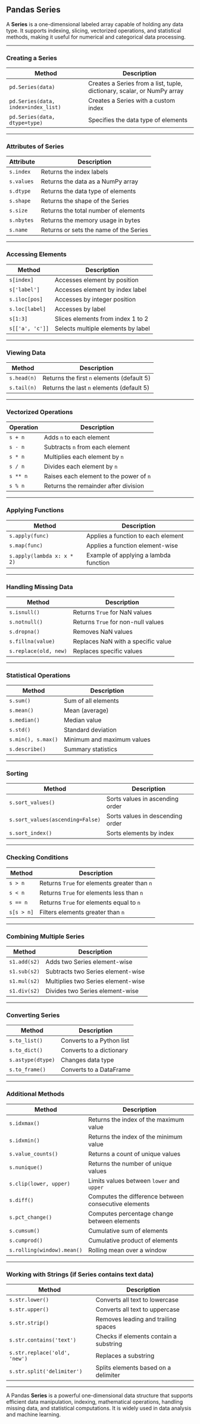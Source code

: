 ## Pandas Series  

A **Series** is a one-dimensional labeled array capable of holding any data type. It supports indexing, slicing, vectorized operations, and statistical methods, making it useful for numerical and categorical data processing.  

---

### Creating a Series  

| Method | Description |  
|--------|-------------|  
| `pd.Series(data)` | Creates a Series from a list, tuple, dictionary, scalar, or NumPy array |  
| `pd.Series(data, index=index_list)` | Creates a Series with a custom index |  
| `pd.Series(data, dtype=type)` | Specifies the data type of elements |  

---

### Attributes of Series  

| Attribute | Description |  
|-----------|-------------|  
| `s.index` | Returns the index labels |  
| `s.values` | Returns the data as a NumPy array |  
| `s.dtype` | Returns the data type of elements |  
| `s.shape` | Returns the shape of the Series |  
| `s.size` | Returns the total number of elements |  
| `s.nbytes` | Returns the memory usage in bytes |  
| `s.name` | Returns or sets the name of the Series |  

---

### Accessing Elements  

| Method | Description |  
|--------|-------------|  
| `s[index]` | Accesses element by position |  
| `s['label']` | Accesses element by index label |  
| `s.iloc[pos]` | Accesses by integer position |  
| `s.loc[label]` | Accesses by label |  
| `s[1:3]` | Slices elements from index 1 to 2 |  
| `s[['a', 'c']]` | Selects multiple elements by label |  

---

### Viewing Data  

| Method | Description |  
|--------|-------------|  
| `s.head(n)` | Returns the first `n` elements (default 5) |  
| `s.tail(n)` | Returns the last `n` elements (default 5) |  

---

### Vectorized Operations  

| Operation | Description |  
|-----------|-------------|  
| `s + n` | Adds `n` to each element |  
| `s - n` | Subtracts `n` from each element |  
| `s * n` | Multiplies each element by `n` |  
| `s / n` | Divides each element by `n` |  
| `s ** n` | Raises each element to the power of `n` |  
| `s % n` | Returns the remainder after division |  

---

### Applying Functions  

| Method | Description |  
|--------|-------------|  
| `s.apply(func)` | Applies a function to each element |  
| `s.map(func)` | Applies a function element-wise |  
| `s.apply(lambda x: x * 2)` | Example of applying a lambda function |  

---

### Handling Missing Data  

| Method | Description |  
|--------|-------------|  
| `s.isnull()` | Returns `True` for NaN values |  
| `s.notnull()` | Returns `True` for non-null values |  
| `s.dropna()` | Removes NaN values |  
| `s.fillna(value)` | Replaces NaN with a specific value |  
| `s.replace(old, new)` | Replaces specific values |  

---

### Statistical Operations  

| Method | Description |  
|--------|-------------|  
| `s.sum()` | Sum of all elements |  
| `s.mean()` | Mean (average) |  
| `s.median()` | Median value |  
| `s.std()` | Standard deviation |  
| `s.min(), s.max()` | Minimum and maximum values |  
| `s.describe()` | Summary statistics |  

---

### Sorting  

| Method | Description |  
|--------|-------------|  
| `s.sort_values()` | Sorts values in ascending order |  
| `s.sort_values(ascending=False)` | Sorts values in descending order |  
| `s.sort_index()` | Sorts elements by index |  

---

### Checking Conditions  

| Method | Description |  
|--------|-------------|  
| `s > n` | Returns `True` for elements greater than `n` |  
| `s < n` | Returns `True` for elements less than `n` |  
| `s == n` | Returns `True` for elements equal to `n` |  
| `s[s > n]` | Filters elements greater than `n` |  

---

### Combining Multiple Series  

| Method | Description |  
|--------|-------------|  
| `s1.add(s2)` | Adds two Series element-wise |  
| `s1.sub(s2)` | Subtracts two Series element-wise |  
| `s1.mul(s2)` | Multiplies two Series element-wise |  
| `s1.div(s2)` | Divides two Series element-wise |  

---

### Converting Series  

| Method | Description |  
|--------|-------------|  
| `s.to_list()` | Converts to a Python list |  
| `s.to_dict()` | Converts to a dictionary |  
| `s.astype(dtype)` | Changes data type |  
| `s.to_frame()` | Converts to a DataFrame |  

---

### Additional Methods  

| Method | Description |  
|--------|-------------|  
| `s.idxmax()` | Returns the index of the maximum value |  
| `s.idxmin()` | Returns the index of the minimum value |  
| `s.value_counts()` | Returns a count of unique values |  
| `s.nunique()` | Returns the number of unique values |  
| `s.clip(lower, upper)` | Limits values between `lower` and `upper` |  
| `s.diff()` | Computes the difference between consecutive elements |  
| `s.pct_change()` | Computes percentage change between elements |  
| `s.cumsum()` | Cumulative sum of elements |  
| `s.cumprod()` | Cumulative product of elements |  
| `s.rolling(window).mean()` | Rolling mean over a window |  

---

### Working with Strings (if Series contains text data)  

| Method | Description |  
|--------|-------------|  
| `s.str.lower()` | Converts all text to lowercase |  
| `s.str.upper()` | Converts all text to uppercase |  
| `s.str.strip()` | Removes leading and trailing spaces |  
| `s.str.contains('text')` | Checks if elements contain a substring |  
| `s.str.replace('old', 'new')` | Replaces a substring |  
| `s.str.split('delimiter')` | Splits elements based on a delimiter |  

---

A Pandas **Series** is a powerful one-dimensional data structure that supports efficient data manipulation, indexing, mathematical operations, handling missing data, and statistical computations. It is widely used in data analysis and machine learning.